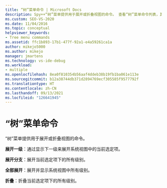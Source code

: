 ```yaml
---
title: “树”菜单命令 | Microsoft Docs
description: Spy++“树”菜单提供用于展开或折叠视图的命令。 查看“树”菜单命令列表，其中包含每个命令的简短说明。
ms.custom: SEO-VS-2020
ms.date: 11/04/2016
ms.topic: conceptual
helpviewer_keywords:
- Tree menu commands
ms.assetid: ffc1b893-17b1-477f-92a1-e4a59261ca1a
author: mikejo5000
ms.author: mikejo
manager: jmartens
ms.technology: vs-ide-debug
ms.workload:
- multiple
ms.openlocfilehash: 8ea0f810354b56aaf4ddeb38b19fb1ba061e113e
ms.sourcegitcommit: b12a38744db371d2894769ecf305585f9577792f
ms.translationtype: HT
ms.contentlocale: zh-CN
ms.lasthandoff: 09/13/2021
ms.locfileid: "126641945"
---
```

# <a name="tree-menu-commands"></a>“树”菜单命令
“树”菜单提供用于展开或折叠视图的命令。

 **展开一级**：通过显示下一级来展开系统视图中的当前选定项。

 **展开分支**：展开当前选定项下的所有级别。

 **全部展开**：展开并显示系统视图中所有级别。

 **折叠**：折叠当前选定项下的所有级别。
